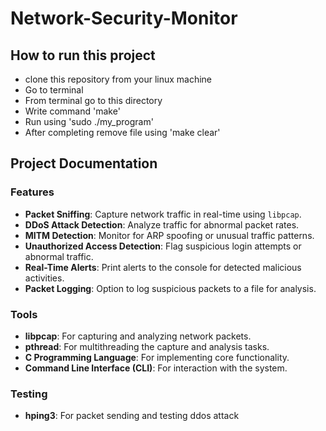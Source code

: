 # Network-Security-Monitor

## How to run this project
- clone this repository from your linux machine
- Go to terminal
- From terminal go to this directory
- Write command 'make'
- Run using 'sudo ./my_program'
- After completing remove file using 'make clear'

## Project Documentation

### Features
- **Packet Sniffing**: Capture network traffic in real-time using `libpcap`.
- **DDoS Attack Detection**: Analyze traffic for abnormal packet rates.
- **MITM Detection**: Monitor for ARP spoofing or unusual traffic patterns.
- **Unauthorized Access Detection**: Flag suspicious login attempts or abnormal traffic.
- **Real-Time Alerts**: Print alerts to the console for detected malicious activities.
- **Packet Logging**: Option to log suspicious packets to a file for analysis.

### Tools
- **libpcap**: For capturing and analyzing network packets.
- **pthread**: For multithreading the capture and analysis tasks.
- **C Programming Language**: For implementing core functionality.
- **Command Line Interface (CLI)**: For interaction with the system.
### Testing
- **hping3**: For packet sending and testing ddos attack
